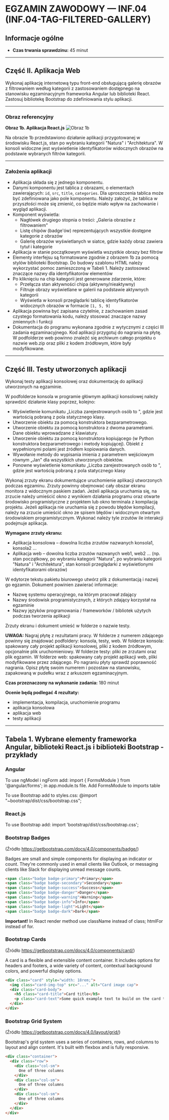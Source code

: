 # EGZAMIN ZAWODOWY — INF.04 (INF.04-TAG-FILTERED-GALLERY)

## Informacje ogólne

- **Czas trwania sprawdzinu:** 45 minut

---

## Część II. Aplikacja Web

Wykonaj aplikację internetową typu front-end obsługującą galerię obrazów z filtrowaniem według kategorii z zastosowaniem dostępnego na stanowisku egzaminacyjnym frameworka Angular lub biblioteki React. Zastosuj bibliotekę Bootstrap do zdefiniowania stylu aplikacji.

---

### Obraz referencyjny

**Obraz 1b. Aplikacja React.js**
![Obraz 1b](img/gallery-preview.png)

Na obrazie 1b przedstawiono działanie aplikacji przygotowanej w środowisku React.js, stan po wybraniu kategorii "Natura" i "Architektura".
W konsoli widoczne jest wyświetlenie identyfikatorów widocznych obrazów na podstawie wybranych filtrów kategorii.

---

### Założenia aplikacji

- Aplikacja składa się z jednego komponentu.
- Danymi komponentu jest tablica z obrazami, o elementach zawierających: `id`, `src`, `title`, `categories`. Dla uproszczenia tablica może być zdefiniowana jako pole komponentu. Należy założyć, że tablica w przyszłości może się zmienić, co będzie miało wpływ na zachowanie i wygląd aplikacji.
- Komponent wyświetla:
  - Nagłówek drugiego stopnia o treści: „Galeria obrazów z filtrowaniem"
  - Listę chipów (badge'ów) reprezentujących wszystkie dostępne kategorie z obrazów
  - Galerię obrazów wyświetlanych w siatce, gdzie każdy obraz zawiera tytuł i kategorie
- Aplikacja w stanie początkowym wyświetla wszystkie obrazy bez filtrów
- Elementy interfejsu są formatowane zgodnie z obrazem 1b za pomocą stylów biblioteki Bootstrap. Do budowy szablonu HTML należy wykorzystać pomoc zamieszczoną w Tabeli 1. Należy zastosować znaczące nazwy dla identyfikatorów elementów
- Po kliknięciu na chip kategorii jest generowane zdarzenie, które:
  - Przełącza stan aktywności chipa (aktywny/nieaktywny)
  - Filtruje obrazy wyświetlane w galerii na podstawie aktywnych kategorii
  - Wyświetla w konsoli przeglądarki tablicę identyfikatorów widocznych obrazów w formacie `[1, 5, 9]`
- Aplikacja powinna być zapisana czytelnie, z zachowaniem zasad czystego formatowania kodu, należy stosować znaczące nazwy zmiennych i funkcji
- Dokumentacja do programu wykonana zgodnie z wytycznymi z części III zadania egzaminacyjnego. Kod aplikacji przygotuj do nagrania na płytę. W podfolderze web powinno znaleźć się archiwum całego projektu o nazwie web.zip oraz pliki z kodem źródłowym, które były modyfikowane.

---

## Część III. Testy utworzonych aplikacji

Wykonaj testy aplikacji konsolowej oraz dokumentację do aplikacji utworzonych na egzaminie.

W podfolderze konsola w programie głównym aplikacji konsolowej należy sprawdzić działanie klasy poprzez, kolejno:

- Wyświetlenie komunikatu „Liczba zarejestrowanych osób to ", gdzie jest wartością pobraną z pola statycznego klasy.
- Utworzenie obiektu za pomocą konstruktora bezparametrowego.
- Utworzenie obiektu za pomocą konstruktora z dwoma parametrami. Dane obiektu wprowadzane z klawiatury.
- Utworzenie obiektu za pomocą konstruktora kopiującego (w Python konstruktora bezparametrowego i metody kopiującej). Obiekt z wypełnionymi polami jest źródłem kopiowania danych.
- Wywołanie metody do wypisania imienia z parametrem wejściowym równym „Jan" dla wszystkich utworzonych obiektów.
- Ponowne wyświetlenie komunikatu „Liczba zarejestrowanych osób to ", gdzie jest wartością pobraną z pola statycznego klasy

Wykonaj zrzuty ekranu dokumentujące uruchomienie aplikacji utworzonych podczas egzaminu. Zrzuty powinny obejmować cały obszar ekranu monitora z widocznym paskiem zadań. Jeżeli aplikacja uruchamia się, na zrzucie należy umieścić okno z wynikiem działania programu oraz otwarte środowisko programistyczne z projektem lub okno terminala z kompilacją projektu. Jeżeli aplikacja nie uruchamia się z powodu błędów kompilacji, należy na zrzucie umieścić okno ze spisem błędów i widocznym otwartym środowiskiem programistycznym. Wykonać należy tyle zrzutów ile interakcji podejmuje aplikacja.

**Wymagane zrzuty ekranu:**
- Aplikacja konsolowa – dowolna liczba zrzutów nazwanych konsola1, konsola2 ...
- Aplikacja web – dowolna liczba zrzutów nazwanych web1, web2 ... (np. stan początkowy, po wybraniu kategorii "Natura", po wybraniu kategorii "Natura" i "Architektura", stan konsoli przeglądarki z wyświetlonymi identyfikatorami obrazów)

W edytorze tekstu pakietu biurowego utwórz plik z dokumentacją i nazwij go egzamin. Dokument powinien zawierać informacje:

- Nazwę systemu operacyjnego, na którym pracował zdający
- Nazwy środowisk programistycznych, z których zdający korzystał na egzaminie
- Nazwy języków programowania / frameworków / bibliotek użytych podczas tworzenia aplikacji

Zrzuty ekranu i dokument umieść w folderze o nazwie testy.

**UWAGA:** Nagraj płytę z rezultatami pracy. W folderze z numerem zdającego powinny się znajdować podfoldery: konsola, testy, web. W folderze konsola: spakowany cały projekt aplikacji konsolowej, pliki z kodem źródłowym, opcjonalnie plik uruchomieniowy. W folderze testy: pliki ze zrzutami oraz plik egzamin. W folderze web: spakowany cały projekt aplikacji web, pliki modyfikowane przez zdającego. Po nagraniu płyty sprawdź poprawność nagrania. Opisz płytę swoim numerem i pozostaw na stanowisku, zapakowaną w pudełku wraz z arkuszem egzaminacyjnym.

**Czas przeznaczony na wykonanie zadania:** 180 minut

**Ocenie będą podlegać 4 rezultaty:**
- implementacja, kompilacja, uruchomienie programu
- aplikacja konsolowa
- aplikacja web
- testy aplikacji

---

## Tabela 1. Wybrane elementy frameworka Angular, biblioteki React.js i biblioteki Bootstrap - przykłady

### Angular

To use ngModel i ngForm add: import { FormsModule } from '@angular/forms'; in app.module.ts file. Add FormsModule to imports table

To use Bootstrap add to styles.css: @import "~bootstrap/dist/css/bootstrap.css";

### React.js

To use Bootstrap add: import 'bootstrap/dist/css/bootstrap.css';

### Bootstrap Badges

(Źródło https://getbootstrap.com/docs/4.0/components/badge/)

Badges are small and simple components for displaying an indicator or count. They're commonly used in email clients like Outlook, or messaging clients like Slack for displaying unread message counts.

```html
<span class="badge badge-primary">Primary</span>
<span class="badge badge-secondary">Secondary</span>
<span class="badge badge-success">Success</span>
<span class="badge badge-danger">Danger</span>
<span class="badge badge-warning">Warning</span>
<span class="badge badge-info">Info</span>
<span class="badge badge-light">Light</span>
<span class="badge badge-dark">Dark</span>
```

**Important!** In React render method use className instead of class; htmlFor instead of for.

### Bootstrap Cards

(Źródło https://getbootstrap.com/docs/4.0/components/card/)

A card is a flexible and extensible content container. It includes options for headers and footers, a wide variety of content, contextual background colors, and powerful display options.

```html
<div class="card" style="width: 18rem;">
  <img class="card-img-top" src="..." alt="Card image cap">
  <div class="card-body">
    <h5 class="card-title">Card title</h5>
    <p class="card-text">Some quick example text to build on the card title and make up the bulk of the card's content.</p>
  </div>
</div>
```

### Bootstrap Grid System

(Źródło https://getbootstrap.com/docs/4.0/layout/grid/)

Bootstrap's grid system uses a series of containers, rows, and columns to layout and align content. It's built with flexbox and is fully responsive.

```html
<div class="container">
  <div class="row">
    <div class="col-sm">
      One of three columns
    </div>
    <div class="col-sm">
      One of three columns
    </div>
    <div class="col-sm">
      One of three columns
    </div>
  </div>
</div>
```
